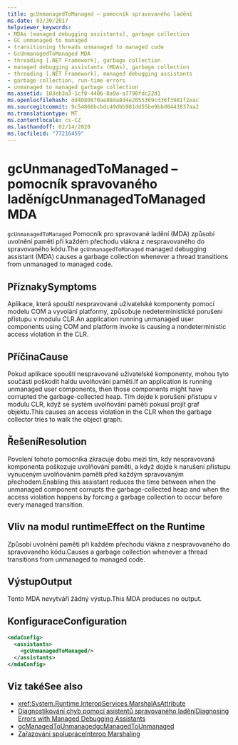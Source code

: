 ```yaml
---
title: gcUnmanagedToManaged – pomocník spravovaného ladění
ms.date: 03/30/2017
helpviewer_keywords:
- MDAs (managed debugging assistants), garbage collection
- GC unmanaged to managed
- transitioning threads unmanaged to managed code
- GcUnmanagedToManaged MDA
- threading [.NET Framework], garbage collection
- managed debugging assistants (MDAs), garbage collection
- threading [.NET Framework], managed debugging assistants
- garbage collection, run-time errors
- unmanaged to managed garbage collection
ms.assetid: 103eb3a3-1cf0-4406-8a9a-a7798fdc22d1
ms.openlocfilehash: dd4080870ae88da8d4e2055369cd36f3981f2eac
ms.sourcegitcommit: 9c54866bcbdc49dbb981dd55be9bbd0443837aa2
ms.translationtype: MT
ms.contentlocale: cs-CZ
ms.lasthandoff: 02/14/2020
ms.locfileid: "77216459"
---
```

# <a name="gcunmanagedtomanaged-mda"></a><span data-ttu-id="fe9f1-102">gcUnmanagedToManaged – pomocník spravovaného ladění</span><span class="sxs-lookup"><span data-stu-id="fe9f1-102">gcUnmanagedToManaged MDA</span></span>
<span data-ttu-id="fe9f1-103">`gcUnmanagedToManaged` Pomocník pro spravované ladění (MDA) způsobí uvolnění paměti při každém přechodu vlákna z nespravovaného do spravovaného kódu.</span><span class="sxs-lookup"><span data-stu-id="fe9f1-103">The `gcUnmanagedToManaged` managed debugging assistant (MDA) causes a garbage collection whenever a thread transitions from unmanaged to managed code.</span></span>  
  
## <a name="symptoms"></a><span data-ttu-id="fe9f1-104">Příznaky</span><span class="sxs-lookup"><span data-stu-id="fe9f1-104">Symptoms</span></span>  
 <span data-ttu-id="fe9f1-105">Aplikace, která spouští nespravované uživatelské komponenty pomocí modelu COM a vyvolání platformy, způsobuje nedeterministické porušení přístupu v modulu CLR.</span><span class="sxs-lookup"><span data-stu-id="fe9f1-105">An application running unmanaged user components using COM and platform invoke is causing a nondeterministic access violation in the CLR.</span></span>  
  
## <a name="cause"></a><span data-ttu-id="fe9f1-106">Příčina</span><span class="sxs-lookup"><span data-stu-id="fe9f1-106">Cause</span></span>  
 <span data-ttu-id="fe9f1-107">Pokud aplikace spouští nespravované uživatelské komponenty, mohou tyto součásti poškodit haldu uvolňování paměti.</span><span class="sxs-lookup"><span data-stu-id="fe9f1-107">If an application is running unmanaged user components, then those components might have corrupted the garbage-collected heap.</span></span> <span data-ttu-id="fe9f1-108">Tím dojde k porušení přístupu v modulu CLR, když se systém uvolňování paměti pokusí projít graf objektu.</span><span class="sxs-lookup"><span data-stu-id="fe9f1-108">This causes an access violation in the CLR when the garbage collector tries to walk the object graph.</span></span>  
  
## <a name="resolution"></a><span data-ttu-id="fe9f1-109">Řešení</span><span class="sxs-lookup"><span data-stu-id="fe9f1-109">Resolution</span></span>  
 <span data-ttu-id="fe9f1-110">Povolení tohoto pomocníka zkracuje dobu mezi tím, kdy nespravovaná komponenta poškozuje uvolňování paměti, a když dojde k narušení přístupu vynuceným uvolňováním paměti před každým spravovaným přechodem.</span><span class="sxs-lookup"><span data-stu-id="fe9f1-110">Enabling this assistant reduces the time between when the unmanaged component corrupts the garbage-collected heap and when the access violation happens by forcing a garbage collection to occur before every managed transition.</span></span>  
  
## <a name="effect-on-the-runtime"></a><span data-ttu-id="fe9f1-111">Vliv na modul runtime</span><span class="sxs-lookup"><span data-stu-id="fe9f1-111">Effect on the Runtime</span></span>  
 <span data-ttu-id="fe9f1-112">Způsobí uvolnění paměti při každém přechodu vlákna z nespravovaného do spravovaného kódu.</span><span class="sxs-lookup"><span data-stu-id="fe9f1-112">Causes a garbage collection whenever a thread transitions from unmanaged to managed code.</span></span>  
  
## <a name="output"></a><span data-ttu-id="fe9f1-113">Výstup</span><span class="sxs-lookup"><span data-stu-id="fe9f1-113">Output</span></span>  
 <span data-ttu-id="fe9f1-114">Tento MDA nevytváří žádný výstup.</span><span class="sxs-lookup"><span data-stu-id="fe9f1-114">This MDA produces no output.</span></span>  
  
## <a name="configuration"></a><span data-ttu-id="fe9f1-115">Konfigurace</span><span class="sxs-lookup"><span data-stu-id="fe9f1-115">Configuration</span></span>  
  
```xml  
<mdaConfig>  
  <assistants>  
    <gcUnmanagedToManaged/>  
  </assistants>  
</mdaConfig>  
```  
  
## <a name="see-also"></a><span data-ttu-id="fe9f1-116">Viz také</span><span class="sxs-lookup"><span data-stu-id="fe9f1-116">See also</span></span>

- <xref:System.Runtime.InteropServices.MarshalAsAttribute>
- [<span data-ttu-id="fe9f1-117">Diagnostikování chyb pomocí asistentů spravovaného ladění</span><span class="sxs-lookup"><span data-stu-id="fe9f1-117">Diagnosing Errors with Managed Debugging Assistants</span></span>](diagnosing-errors-with-managed-debugging-assistants.md)
- [<span data-ttu-id="fe9f1-118">gcManagedToUnmanaged</span><span class="sxs-lookup"><span data-stu-id="fe9f1-118">gcManagedToUnmanaged</span></span>](gcmanagedtounmanaged-mda.md)
- [<span data-ttu-id="fe9f1-119">Zařazování spolupráce</span><span class="sxs-lookup"><span data-stu-id="fe9f1-119">Interop Marshaling</span></span>](../interop/interop-marshaling.md)
